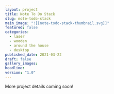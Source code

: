 ```yaml
---
layout: project
title: Note To Do Stack
slug: note-todo-stack
main_image: "![[note-todo-stack-thumbnail.svg]]"
featured: false
categories:
  - laser
  - wooden
  - around the house
  - desktop
published_date: 2021-03-22
draft: false
gallery_images: 
headline: 
version: "1.0"
---
```


More project details coming soon!